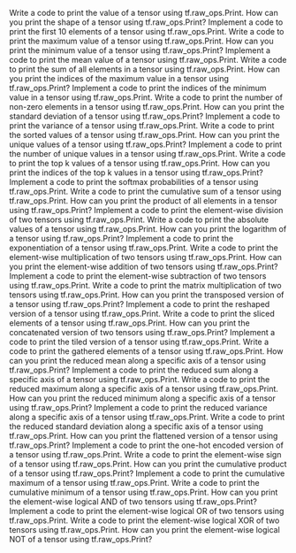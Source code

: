 Write a code to print the value of a tensor using tf.raw_ops.Print.
How can you print the shape of a tensor using tf.raw_ops.Print?
Implement a code to print the first 10 elements of a tensor using tf.raw_ops.Print.
Write a code to print the maximum value of a tensor using tf.raw_ops.Print.
How can you print the minimum value of a tensor using tf.raw_ops.Print?
Implement a code to print the mean value of a tensor using tf.raw_ops.Print.
Write a code to print the sum of all elements in a tensor using tf.raw_ops.Print.
How can you print the indices of the maximum value in a tensor using tf.raw_ops.Print?
Implement a code to print the indices of the minimum value in a tensor using tf.raw_ops.Print.
Write a code to print the number of non-zero elements in a tensor using tf.raw_ops.Print.
How can you print the standard deviation of a tensor using tf.raw_ops.Print?
Implement a code to print the variance of a tensor using tf.raw_ops.Print.
Write a code to print the sorted values of a tensor using tf.raw_ops.Print.
How can you print the unique values of a tensor using tf.raw_ops.Print?
Implement a code to print the number of unique values in a tensor using tf.raw_ops.Print.
Write a code to print the top k values of a tensor using tf.raw_ops.Print.
How can you print the indices of the top k values in a tensor using tf.raw_ops.Print?
Implement a code to print the softmax probabilities of a tensor using tf.raw_ops.Print.
Write a code to print the cumulative sum of a tensor using tf.raw_ops.Print.
How can you print the product of all elements in a tensor using tf.raw_ops.Print?
Implement a code to print the element-wise division of two tensors using tf.raw_ops.Print.
Write a code to print the absolute values of a tensor using tf.raw_ops.Print.
How can you print the logarithm of a tensor using tf.raw_ops.Print?
Implement a code to print the exponentiation of a tensor using tf.raw_ops.Print.
Write a code to print the element-wise multiplication of two tensors using tf.raw_ops.Print.
How can you print the element-wise addition of two tensors using tf.raw_ops.Print?
Implement a code to print the element-wise subtraction of two tensors using tf.raw_ops.Print.
Write a code to print the matrix multiplication of two tensors using tf.raw_ops.Print.
How can you print the transposed version of a tensor using tf.raw_ops.Print?
Implement a code to print the reshaped version of a tensor using tf.raw_ops.Print.
Write a code to print the sliced elements of a tensor using tf.raw_ops.Print.
How can you print the concatenated version of two tensors using tf.raw_ops.Print?
Implement a code to print the tiled version of a tensor using tf.raw_ops.Print.
Write a code to print the gathered elements of a tensor using tf.raw_ops.Print.
How can you print the reduced mean along a specific axis of a tensor using tf.raw_ops.Print?
Implement a code to print the reduced sum along a specific axis of a tensor using tf.raw_ops.Print.
Write a code to print the reduced maximum along a specific axis of a tensor using tf.raw_ops.Print.
How can you print the reduced minimum along a specific axis of a tensor using tf.raw_ops.Print?
Implement a code to print the reduced variance along a specific axis of a tensor using tf.raw_ops.Print.
Write a code to print the reduced standard deviation along a specific axis of a tensor using tf.raw_ops.Print.
How can you print the flattened version of a tensor using tf.raw_ops.Print?
Implement a code to print the one-hot encoded version of a tensor using tf.raw_ops.Print.
Write a code to print the element-wise sign of a tensor using tf.raw_ops.Print.
How can you print the cumulative product of a tensor using tf.raw_ops.Print?
Implement a code to print the cumulative maximum of a tensor using tf.raw_ops.Print.
Write a code to print the cumulative minimum of a tensor using tf.raw_ops.Print.
How can you print the element-wise logical AND of two tensors using tf.raw_ops.Print?
Implement a code to print the element-wise logical OR of two tensors using tf.raw_ops.Print.
Write a code to print the element-wise logical XOR of two tensors using tf.raw_ops.Print.
How can you print the element-wise logical NOT of a tensor using tf.raw_ops.Print?